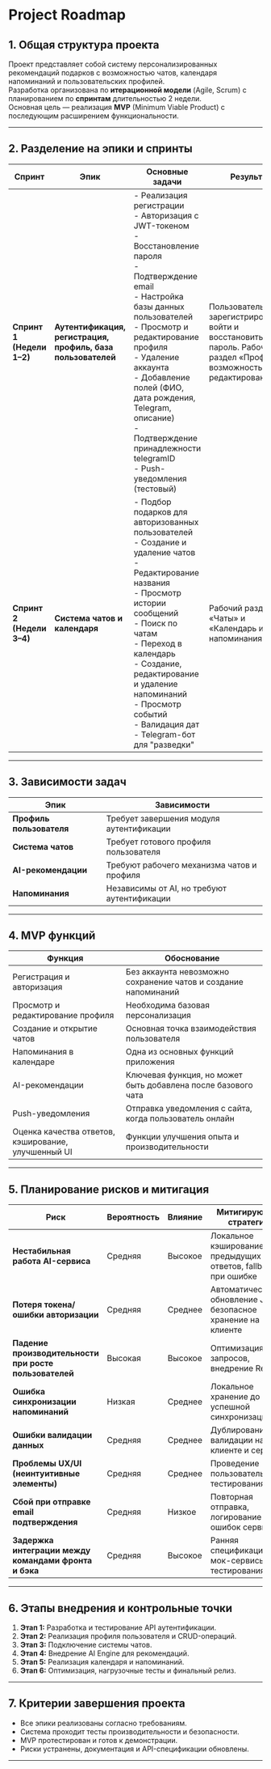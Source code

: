 # Project Roadmap

## 1. Общая структура проекта

Проект представляет собой систему персонализированных рекомендаций подарков с возможностью чатов, календаря напоминаний и пользовательских профилей.  
Разработка организована по **итерационной модели** (Agile, Scrum) с планированием по **спринтам** длительностью 2 недели.  
Основная цель — реализация **MVP** (Minimum Viable Product) с последующим расширением функциональности.

---

## 2. Разделение на эпики и спринты

| Спринт                    | Эпик                                                         | Основные задачи                                                                                                                                                                                                                                                                                                                                                                   | Результат                                                                                                                  |
| ------------------------- | ------------------------------------------------------------ | --------------------------------------------------------------------------------------------------------------------------------------------------------------------------------------------------------------------------------------------------------------------------------------------------------------------------------------------------------------------------------- | -------------------------------------------------------------------------------------------------------------------------- |
| **Спринт 1 (Недели 1–2)** | **Аутентификация, регистрация, профиль, база пользователей** | - Реализация регистрации <br> - Авторизация с JWT-токеном <br> - Восстановление пароля <br> - Подтверждение email <br> - Настройка базы данных пользователей <br> - Просмотр и редактирование профиля <br> - Удаление аккаунта <br> - Добавление полей (ФИО, дата рождения, Telegram, описание) <br> - Подтверждение принадлежности telegramID <br> - Push-уведомления (тестовый) | Пользователь может зарегистрироваться, войти и восстановить пароль. Рабочий раздел «Профиль» с возможностью редактирования |
| **Спринт 2 (Недели 3–4)** | **Система чатов и календаря**                                | - Подбор подарков для авторизованных пользователей <br> - Создание и удаление чатов <br> - Редактирование названия <br> - Просмотр истории сообщений <br> - Поиск по чатам <br> - Переход в календарь <br> - Создание, редактирование и удаление напоминаний <br> - Просмотр событий <br> - Валидация дат <br> - Telegram-бот для "разведки"                                      | Рабочий раздел «Чаты» и «Календарь и напоминания»                                                                          |

---

## 3. Зависимости задач

| Эпик                     | Зависимости                                 |
| ------------------------ | ------------------------------------------- |
| **Профиль пользователя** | Требует завершения модуля аутентификации    |
| **Система чатов**        | Требует готового профиля пользователя       |
| **AI-рекомендации**      | Требуют рабочего механизма чатов и профиля  |
| **Напоминания**          | Независимы от AI, но требуют аутентификации |

---

## 4. MVP функций

| Функция                                             | Обоснование                                                     |
| --------------------------------------------------- | --------------------------------------------------------------- |
| Регистрация и авторизация                           | Без аккаунта невозможно сохранение чатов и создание напоминаний |
| Просмотр и редактирование профиля                   | Необходима базовая персонализация                               |
| Создание и открытие чатов                           | Основная точка взаимодействия пользователя                      |
| Напоминания в календаре                             | Одна из основных функций приложения                             |
| AI-рекомендации                                     | Ключевая функция, но может быть добавлена после базового чата   |
| Push-уведомления                                    | Отправка уведомления с сайта, когда пользователь онлайн         |
| Оценка качества ответов, кэширование, улучшенный UI | Функции улучшения опыта и производительности                    |

---

## 5. Планирование рисков и митигация

| Риск                                                   | Вероятность | Влияние | Митигирующая стратегия                                        |
| ------------------------------------------------------ | ----------- | ------- | ------------------------------------------------------------- |
| **Нестабильная работа AI-сервиса**                     | Средняя     | Высокое | Локальное кэширование предыдущих ответов, fallback при ошибке |
| **Потеря токена/ошибки авторизации**                   | Средняя     | Среднее | Автоматическое обновление JWT, безопасное хранение на клиенте |
| **Падение производительности при росте пользователей** | Высокая     | Высокое | Оптимизация запросов, внедрение Redis                         |
| **Ошибка синхронизации напоминаний**                   | Низкая      | Среднее | Локальное хранение до успешной синхронизации                  |
| **Ошибки валидации данных**                            | Средняя     | Среднее | Дублирование валидации на клиенте и сервере                   |
| **Проблемы UX/UI (неинтуитивные элементы)**            | Средняя     | Среднее | Проведение пользовательского тестирования                     |
| **Сбой при отправке email подтверждения**              | Средняя     | Низкое  | Повторная отправка, логирование ошибок сервиса                |
| **Задержка интеграции между командами фронта и бэка**  | Средняя     | Высокое | Ранняя спецификация API, мок-сервисы для тестирования         |

---

## 6. Этапы внедрения и контрольные точки

1. **Этап 1:** Разработка и тестирование API аутентификации.
2. **Этап 2:** Реализация профиля пользователя и CRUD-операций.
3. **Этап 3:** Подключение системы чатов.
4. **Этап 4:** Внедрение AI Engine для рекомендаций.
5. **Этап 5:** Реализация календаря и напоминаний.
6. **Этап 6:** Оптимизация, нагрузочные тесты и финальный релиз.

---

## 7. Критерии завершения проекта

- Все эпики реализованы согласно требованиям.
- Система проходит тесты производительности и безопасности.
- MVP протестирован и готов к демонстрации.
- Риски устранены, документация и API-спецификации обновлены.

---
